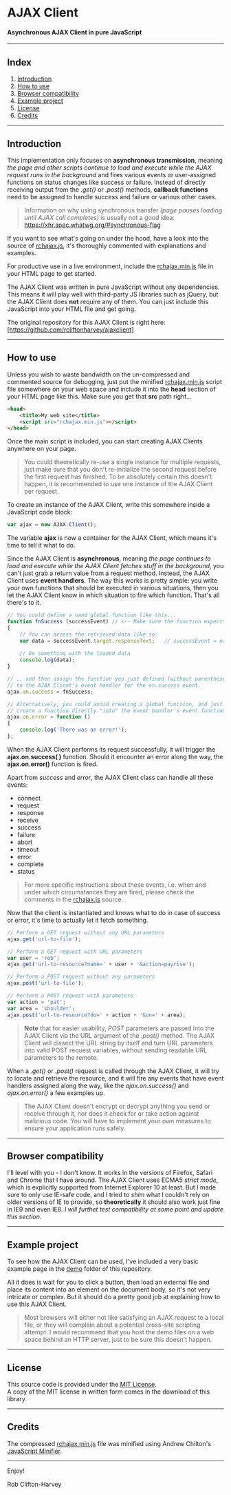 # AJAX Client
#### Asynchronous AJAX Client in pure JavaScript

-------------------------------------------------------------------------------------------------------

## Index

1. [Introduction](./README.md#introduction)
2. [How to use](./README.md#how-to-use)
3. [Browser compatibility](./README.md#browser-compatibility)
4. [Example project](./README.md#example-project)
5. [License](./README.md#license)
6. [Credits](./README.md#credits)

-------------------------------------------------------------------------------------------------------

## Introduction

This implementation only focuses on **asynchronous transmission**, meaning *the page and other scripts continue to load and execute while the AJAX request runs in the background* and fires various events or user-assigned functions on status changes like success or failure. Instead of directly receiving output from the *.get()* or *.post()* methods, **callback functions** need to be assigned to handle success and failure or various other cases.

> Information on why using synchronous transfer *(page pauses loading until AJAX call completes)* is usually not a good idea: https://xhr.spec.whatwg.org/#synchronous-flag

If you want to see what's going on under the hood, have a look into the source of [rchajax.js](./library/rchajax.js), it's thoroughly commented with explanations and examples.

For productive use in a live environment, include the [rchajax.min.js](./library/rchajax.min.js) file in your HTML page to get started.

The AJAX Client was written in pure JavaScript without any dependencies. This means it will play well with third-party JS libraries such as jQuery, but the AJAX Client does **not** require any of them. You can just include this JavaScript into your HTML file and get going.

The original repository for this AJAX Client is right here:<br>
[https://github.com/rcliftonharvey/ajaxclient]

-------------------------------------------------------------------------------------------------------

## How to use

Unless you wish to waste bandwidth on the un-compressed and commented source for debugging, just put the minified [rchajax.min.js](./library/rchajax.min.js) script file somewhere on your web space and include it into the **head** section of your HTML page like this. Make sure you get that **src** path right...
```html
<head>
    <title>My web site</title>
    <script src="rchajax.min.js"></script>
</head>
```

Once the main script is included, you can start creating AJAX Clients anywhere on your page.

>You could theoretically re-use a single instance for multiple requests, just make sure that you don't re-initialize the second request before the first request has finished. To be absolutely certain this doesn't happen, it is recommended to use one instance of the AJAX Client per request. 

To create an instance of the AJAX Client, write this somewhere inside a JavaScript code block:
```javascript
var ajax = new AJAX.Client();
```
The variable **ajax** is now a container for the AJAX Client, which means it's time to tell it what to do.

Since the AJAX Client is **asynchronous**, meaning *the page continues to load and execute while the AJAX Client fetches stuff in the background*, you can't just grab a return value from a request method. Instead, the AJAX Client uses **event handlers**. The way this works is pretty simple: you write your own functions that should be executed in various situations, then you let the AJAX Client know in which situation to fire which function. That's all there's to it.
```javascript
// You could define a namd global function like this...
function fnSuccess (successEvent) // <-- Make sure the function expects an argument
{
    // You can access the retrieved data like so:
    var data = successEvent.target.responseText;   // successEvent = name of function argument
    
    // Do something with the loaded data 
    console.log(data);
}

// .. and then assign the function you just defined (without parentheses)
// to the AJAX Client's event handler for the on.success event. 
ajax.on.success = fnSuccess;

// Alternatively, you could avoid creating a global function, and just
// create a function directly "into" the event handler's event function.
ajax.on.error = function ()
{
    console.log('There was an error!');
};

```

When the AJAX Client performs its request successfully, it will trigger the **ajax.on.success( )** function. Should it encounter an error along the way, the **ajax.on.error()** function is fired.

Apart from *success* and *error*, the AJAX Client class can handle all these events:
* connect
* request
* response
* receive
* success
* failure
* abort
* timeout
* error
* complete
* status

> For more specific instructions about these events, i.e. when and under which circumstances they are fired, please check the comments in the [rchajax.js](./library/rchajax.js) source.

Now that the client is instantiated and knows what to do in case of success or error, it's time to actually let it fetch something.
```javascript
// Perform a GET request without any URL parameters
ajax.get('url-to-file');

// Perform a GET request with URL parameters
var user = 'rob';
ajax.get('url-to-resource?name=' + user + '&action=payrise');

// Perform a POST request without any parameters
ajax.post('url-to-file');

// Perform a POST request with parameters
var action = 'pat';
var area = 'shoulder';
ajax.post('url-to-resource?do=' + action + '&on=' + area);
```
>**Note** that for easier usability, *POST* parameters are passed into the AJAX Client via the URL argument of the *.post()* method. The AJAX Client will dissect the URL string by itself and turn URL parameters into valid POST request variables, without sending readable URL parameters to the remote.

When a *.get()* or *.post()* request is called through the AJAX Client, it will try to locate and retrieve the resource, and it will fire any events that have event handlers assigned along the way, like the *ajax.on.success()* and *ajax.on.error()* a few examples up.

> The AJAX Client doesn't encrypt or decrypt anything you send or receive through it, nor does it check for or take action against malicious code. You will have to implement your own measures to ensure your application runs safely.

-------------------------------------------------------------------------------------------------------

## Browser compatibility

I'll level with you - I don't know. It works in the versions of Firefox, Safari and Chrome that I have around. The AJAX Client uses ECMA5 *strict mode*, which is explicitly supported from Internet Explorer 10 at least. But I made sure to only use IE-safe code, and I tried to *shim* what I couldn't rely on older versions of IE to provide, so **theoretically** it should also work just fine in IE9 and even IE8. *I will furthet test compatibility at some point and update this section.*

-------------------------------------------------------------------------------------------------------

## Example project

To see how the AJAX Client can be used, I've included a very basic example page in the [demo](./demo/) folder of this repository.

All it does is wait for you to click a button, then load an external file and place its content into an element on the document body, so it's not very intricate or complex. But it should do a pretty good job at explaining how to use this AJAX Client.

> Most browsers will either not like satisfying an AJAX request to a local file, or they will complain about a potential cross-site scripting attempt. I would recommend that you host the demo files on a web space behind an HTTP server, just to be sure this doesn't happen.

-------------------------------------------------------------------------------------------------------

## License

This source code is provided under the [MIT License](./LICENSE).<br>
A copy of the MIT license in written form comes in the download of this library.

-------------------------------------------------------------------------------------------------------

## Credits

The compressed [rchajax.min.js](./library/rchajax.min.js) file was minified using Andrew Chilton's [JavaScript Minifier](https://javascript-minifier.com/).

-------------------------------------------------------------------------------------------------------

Enjoy!

Rob Clifton-Harvey

